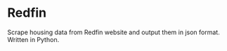 # Redfin
Scrape housing data from Redfin website and output them in json format. Written in Python.
